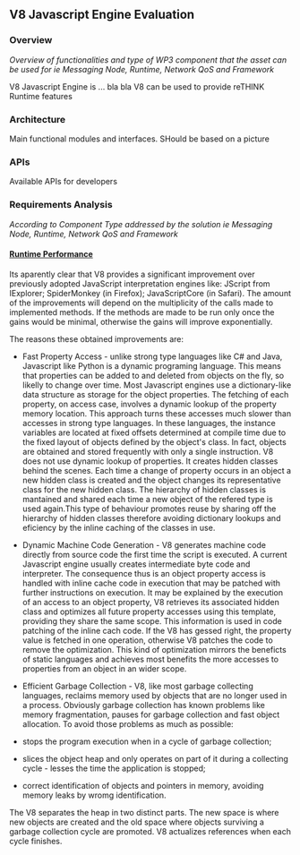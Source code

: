 ## V8 Javascript Engine Evaluation

### Overview

*Overview of functionalities and type of WP3 component that the asset can be used for ie Messaging Node, Runtime, Network QoS and Framework* 

V8 Javascript Engine is ... bla bla
V8 can be used to provide reTHINK Runtime features

### Architecture

Main functional modules and interfaces. SHould be based on a picture


### APIs

Available APIs for developers

### Requirements Analysis

*According to Component Type addressed by the solution ie Messaging Node, Runtime, Network QoS and Framework*

#### [Runtime Performance](https://github.com/reTHINK-project/core-framework/issues/6)

Its aparently clear that V8 provides a significant improvement over previously adopted JavaScript interpretation engines like:
 JScript from IExplorer;
 SpiderMonkey (in Firefox);
 JavaScriptCore (in Safari).
The amount of the improvements will depend on the multiplicity of the calls made to implemented methods. If the methods are made to be run only once the gains would be minimal, otherwise the gains will improve exponentially.

The reasons these obtained improvements are:
- Fast Property Access - unlike strong type languages like C# and Java, Javascript like Python is a dynamic programing language. This means that properties can be added to and deleted from objects on the fly, so likelly to change over time. Most Javascript engines use a dictionary-like data structure as storage for the object properties.
The fetching of each property, on access case, involves a dynamic lookup of the property memory location. This approach turns these accesses much slower than accesses in strong type languages. In these languages, the instance variables are located at fixed offsets determined at compile time due to the fixed layout of objects defined by the object's class. In fact, objects are obtained and stored frequently with only a single instruction.
V8 does not use dynamic lookup of properties. It creates hidden classes behind the scenes. Each time a change of property occurs in an object a new hidden class is created and the object changes its representative class for the new hidden class.
The hierarchy of hidden classes is mantained and shared each time a new object of the refered type is used again.This type of behaviour promotes reuse by sharing off the hierarchy of hidden classes therefore avoiding dictionary lookups and eficiency by the inline caching of the classes in use.

- Dynamic Machine Code Generation - V8 generates machine code directly from source code the first time the script is executed. A current Javascript engine usually creates intermediate byte code and interpreter. The consequence thus is an object property access is handled with inline cache code in execution that may be patched with further instructions on execution.
It may be explained by the execution of an access to an object property, V8 retrieves its associated hidden class and optimizes all future property accesses using this template, providing they share the same scope. This information is used in code patching of the inline cach code. If the V8 has gessed right, the property value is fetched in one operation, otherwise V8 patches the code to remove the optimization.
This kind of optimization mirrors the beneficts of static languages and achieves most benefits the more accesses to properties from an object in an wider scope.

- Efficient Garbage Collection - V8, like most garbage collecting languages, reclaims memory used by objects that are no longer used in a process. Obviously garbage collection has known problems like memory fragmentation, pauses for garbage collection and fast object allocation. To avoid those problems as much as possible:
- stops the program execution when in a cycle of garbage collection;
- slices the object heap and only operates on part of it during a collecting cycle - lesses the time the application is stopped;
- correct identification of objects and pointers in memory, avoiding memory leaks by wromg identification.

The V8 separates the heap in two distinct parts. The new space is where new objects are created and the old space where objects surviving a garbage collection cycle are promoted. V8 actualizes references when each cycle finishes.
